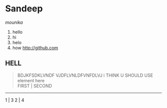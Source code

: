 # **Sandeep**   
*mounika*
1. hello
  1. hi
  1. helo
  1. how
  http://github.com
## **HELL**  
>BDJKFSDKLVNDF
>VJDFLVNLDFVNFDLVJ
i THINK U SHOULD USE <addr> element here  
FIRST | SECOND 
----- --------
  1 | 3
  2 | 4
